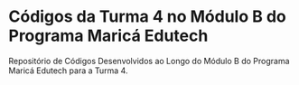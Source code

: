 # Códigos da Turma 4 no Módulo B do Programa Maricá Edutech
Repositório de Códigos Desenvolvidos ao Longo do Módulo B do Programa Maricá Edutech para a Turma 4.

